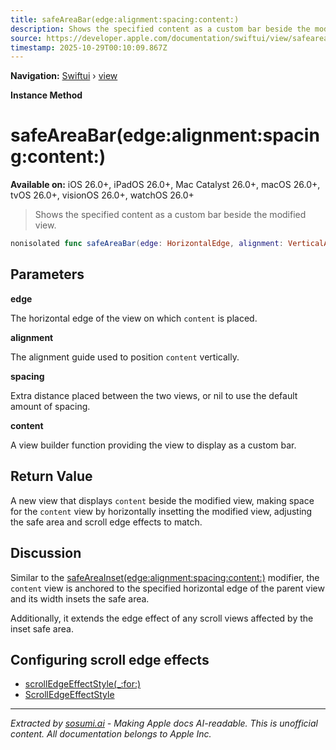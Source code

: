 ```yaml
---
title: safeAreaBar(edge:alignment:spacing:content:)
description: Shows the specified content as a custom bar beside the modified view.
source: https://developer.apple.com/documentation/swiftui/view/safeareabar(edge:alignment:spacing:content:)
timestamp: 2025-10-29T00:10:09.867Z
---
```


**Navigation:** [Swiftui](/documentation/swiftui) › [view](/documentation/swiftui/view)

**Instance Method**

# safeAreaBar(edge:alignment:spacing:content:)

**Available on:** iOS 26.0+, iPadOS 26.0+, Mac Catalyst 26.0+, macOS 26.0+, tvOS 26.0+, visionOS 26.0+, watchOS 26.0+

> Shows the specified content as a custom bar beside the modified view.

```swift
nonisolated func safeAreaBar(edge: HorizontalEdge, alignment: VerticalAlignment = .center, spacing: CGFloat? = nil, @ViewBuilder content: () -> some View) -> some View
```

## Parameters

**edge**

The horizontal edge of the view on which `content` is placed.



**alignment**

The alignment guide used to position `content` vertically.



**spacing**

Extra distance placed between the two views, or nil to use the default amount of spacing.



**content**

A view builder function providing the view to display as a custom bar.



## Return Value

A new view that displays `content` beside the modified view, making space for the `content` view by horizontally insetting the modified view, adjusting the safe area and scroll edge effects to match.

## Discussion

Similar to the [safeAreaInset(edge:alignment:spacing:content:)](/documentation/swiftui/view/safeareainset(edge:alignment:spacing:content:)-6gwby) modifier, the `content` view is anchored to the specified horizontal edge of the parent view and its width insets the safe area.

Additionally, it extends the edge effect of any scroll views affected by the inset safe area.

## Configuring scroll edge effects

- [scrollEdgeEffectStyle(_:for:)](/documentation/swiftui/view/scrolledgeeffectstyle(_:for:))
- [ScrollEdgeEffectStyle](/documentation/swiftui/scrolledgeeffectstyle)

---

*Extracted by [sosumi.ai](https://sosumi.ai) - Making Apple docs AI-readable.*
*This is unofficial content. All documentation belongs to Apple Inc.*
